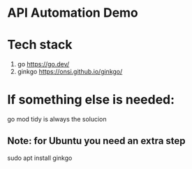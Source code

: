 # API Automation Demo

# Tech stack

1. go https://go.dev/
2. ginkgo https://onsi.github.io/ginkgo/

# If something else is needed:

go mod tidy is always the solucion

## Note: for Ubuntu you need an extra step

sudo apt install ginkgo

